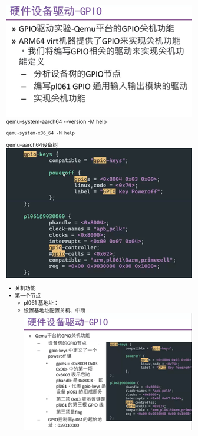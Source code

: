 ![](asserts/Pasted%20image%2020250707170941.png)qemu-system-aarch64
	--version
	-M help

```
qemu-system-x86_64 -M help
```

qemu-aarch64设备树
![](asserts/Pasted%20image%2020250707172913.png)
- 关机功能
- 第一个节点
	- pl061 基地址：
	- 设置基地址配置关机、中断
![](asserts/Pasted%20image%2020250707173028.png)



